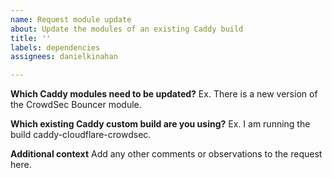 ```yaml
---
name: Request module update
about: Update the modules of an existing Caddy build
title: ''
labels: dependencies
assignees: danielkinahan

---
```


**Which Caddy modules need to be updated?**
Ex. There is a new version of the CrowdSec Bouncer module.

**Which existing Caddy custom build are you using?**
Ex. I am running the build caddy-cloudflare-crowdsec.

**Additional context**
Add any other comments or observations to the request here.
